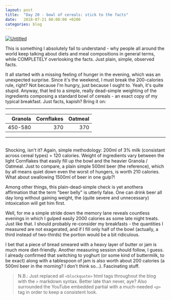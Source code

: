 ```yaml
---
layout: post
title:  "Day 20 - bowl of cereals: stick to the facts"
date:   2018-07-21 08:00:00 +0200
categories: blog
---
```


<a data-flickr-embed="true"  href="https://www.flickr.com/photos/137491954@N07/43276462161/" title="Untitled"><img src="https://farm2.staticflickr.com/1768/43276462161_78975275d5_h.jpg" alt="Untitled"></a><script async src="//embedr.flickr.com/assets/client-code.js" charset="utf-8"></script>

This is something I absolutely fail to understand - why people all around the world keep talking about diets and meal compositions in general terms, while COMPLETELY overlooking the facts. Just plain, simple, observed facts.

It all started with a missing feeling of hunger in the evening, which was an unexpected surprise. Since it's the weekend, I must break the 200-calories rule, right? Not because I'm hungry, just because I ought to. Yeah, it's quite stupid. Anyway, that led to a simple, really dead-simple weighting of the ingredients composing a standard bowl of cereals - an exact copy of my typical breakfast. Just facts, kapish? Bring it on:

---

| Granola | Cornflakes | Oatmeal |
| ---: | ---: | ---: |
| 450-580 | 370 | 370 |

---

<br/>
Shocking, isn't it? Again, simple methodology: 200ml of 3% milk (consistant across cereal types) = 120 calories. Weight of ingredients vary between the light Cornflakes that easily fill up the bowl and the heavier Granola / Oatmeal. Just to compare, a plain simple 500ml beer (the reference), which by all means quiet down even the worst of hungers, is worth 210 calories. What about swallowing 1500ml of beer in one gulp?!

Among other things, this plain-dead-simple check is yet anothera affirmation that the term "beer belly" is utterly false. One can drink beer all day long without gaining weight, the (quite severe and unnecessary) intoxication will get him first.

Well, for me a simple stride down the memory lane reveals countless evenings in which I gulped easily 2000 calories as some late night treats. Just like that. I should probably re-consider my breakfasts - the quantities I measured are not exagerated, and if I fill only half of the bowl (actually, a third instead of two-thirds) the portion would be a bit ridiculous.

I bet that a piece of bread smeared with a heavy layer of butter or jam is much more diet-friendly. Another measuring session should follow, I guess. I already confirmed that switching to yoghurt (or some kind of buttermilk, to be exact) along with a tablespoon of jam is also worth about 200 calories (a 500ml beer in the morning? I don't think so...). Fascinating stuff.

> N.B.: Just replaced all `<blockquote>` html tags throughout the blog with the `>` markdown syntax. Better late than never, aye? Also surrounded the YouTube embedded partial with a much-needed `<p>` tag in order to keep a consistent look.
